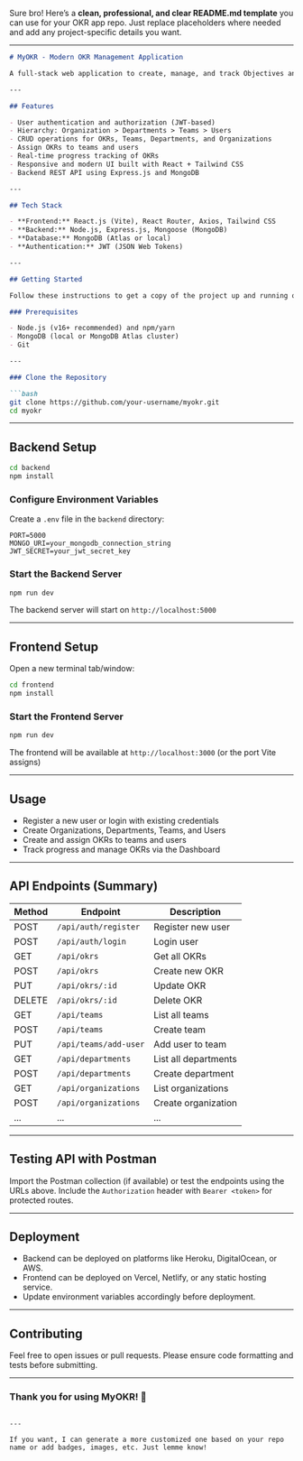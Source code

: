 Sure bro! Here’s a **clean, professional, and clear README.md template** you can use for your OKR app repo. Just replace placeholders where needed and add any project-specific details you want.

---

````markdown
# MyOKR - Modern OKR Management Application

A full-stack web application to create, manage, and track Objectives and Key Results (OKRs) for organizations, teams, and users.

---

## Features

- User authentication and authorization (JWT-based)
- Hierarchy: Organization > Departments > Teams > Users
- CRUD operations for OKRs, Teams, Departments, and Organizations
- Assign OKRs to teams and users
- Real-time progress tracking of OKRs
- Responsive and modern UI built with React + Tailwind CSS
- Backend REST API using Express.js and MongoDB

---

## Tech Stack

- **Frontend:** React.js (Vite), React Router, Axios, Tailwind CSS  
- **Backend:** Node.js, Express.js, Mongoose (MongoDB)  
- **Database:** MongoDB (Atlas or local)  
- **Authentication:** JWT (JSON Web Tokens)  

---

## Getting Started

Follow these instructions to get a copy of the project up and running on your local machine.

### Prerequisites

- Node.js (v16+ recommended) and npm/yarn  
- MongoDB (local or MongoDB Atlas cluster)  
- Git

---

### Clone the Repository

```bash
git clone https://github.com/your-username/myokr.git
cd myokr
````

---

## Backend Setup

```bash
cd backend
npm install
```

### Configure Environment Variables

Create a `.env` file in the `backend` directory:

```
PORT=5000
MONGO_URI=your_mongodb_connection_string
JWT_SECRET=your_jwt_secret_key
```

### Start the Backend Server

```bash
npm run dev
```

The backend server will start on `http://localhost:5000`

---

## Frontend Setup

Open a new terminal tab/window:

```bash
cd frontend
npm install
```

### Start the Frontend Server

```bash
npm run dev
```

The frontend will be available at `http://localhost:3000` (or the port Vite assigns)

---

## Usage

* Register a new user or login with existing credentials
* Create Organizations, Departments, Teams, and Users
* Create and assign OKRs to teams and users
* Track progress and manage OKRs via the Dashboard

---

## API Endpoints (Summary)

| Method | Endpoint              | Description          |
| ------ | --------------------- | -------------------- |
| POST   | `/api/auth/register`  | Register new user    |
| POST   | `/api/auth/login`     | Login user           |
| GET    | `/api/okrs`           | Get all OKRs         |
| POST   | `/api/okrs`           | Create new OKR       |
| PUT    | `/api/okrs/:id`       | Update OKR           |
| DELETE | `/api/okrs/:id`       | Delete OKR           |
| GET    | `/api/teams`          | List all teams       |
| POST   | `/api/teams`          | Create team          |
| PUT    | `/api/teams/add-user` | Add user to team     |
| GET    | `/api/departments`    | List all departments |
| POST   | `/api/departments`    | Create department    |
| GET    | `/api/organizations`  | List organizations   |
| POST   | `/api/organizations`  | Create organization  |
| ...    | ...                   | ...                  |

---

## Testing API with Postman

Import the Postman collection (if available) or test the endpoints using the URLs above. Include the `Authorization` header with `Bearer <token>` for protected routes.

---

## Deployment

* Backend can be deployed on platforms like Heroku, DigitalOcean, or AWS.
* Frontend can be deployed on Vercel, Netlify, or any static hosting service.
* Update environment variables accordingly before deployment.

---

## Contributing

Feel free to open issues or pull requests.
Please ensure code formatting and tests before submitting.

---

### Thank you for using MyOKR! 🚀

```

---

If you want, I can generate a more customized one based on your repo name or add badges, images, etc. Just lemme know!
```
